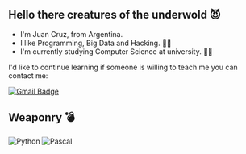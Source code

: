## Hello there creatures of the underwold 😈

- I'm Juan Cruz, from Argentina.
- I like Programming, Big Data and Hacking. 👨‍💻
- I'm currently studying Computer Science at university. 👨‍🎓

I'd like to continue learning if someone is willing to teach me you can contact me: 

[![Gmail Badge](https://img.shields.io/badge/-tuccijuancruz@gmail.com-c14438?style=flat-square&logo=Gmail&logoColor=white&link=mailto:tuccijuancruz@gmail.com)](mailto:tuccijuancruz@gmail.com)

## Weaponry 💣

![Python](https://img.shields.io/badge/-Python-black?style=flat-square&logo=Python)
![Pascal](https://img.shields.io/badge/-Pascal-yellow?style=flat-square&logo=Pascal)

<!--## Stats 📊-->

<!--[![Top Langs](https://github-readme-stats.vercel.app/api/top-langs/?username=Tuccim4n&langs_count=8)](https://github.com/Tuccim4n/github-readme-stats)-->
